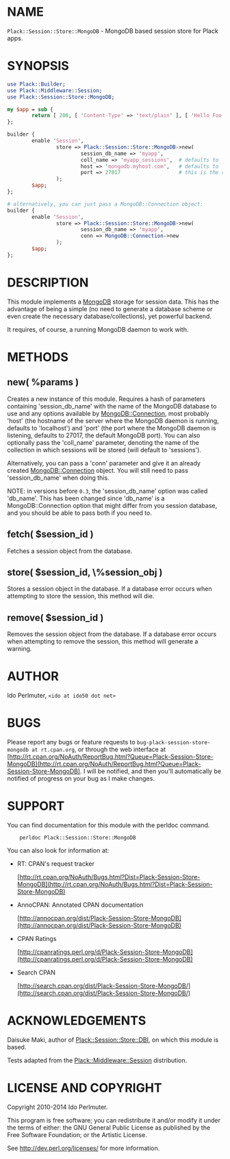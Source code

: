 # NAME

`Plack::Session::Store::MongoDB` - MongoDB based session store for Plack apps.

# SYNOPSIS

```perl
use Plack::Builder;
use Plack::Middleware::Session;
use Plack::Session::Store::MongoDB;

my $app = sub {
        return [ 200, [ 'Content-Type' => 'text/plain' ], [ 'Hello Foo' ] ];
};

builder {
        enable 'Session',
                store => Plack::Session::Store::MongoDB->new(
                        session_db_name => 'myapp',
                        coll_name => 'myapp_sessions',  # defaults to 'session'
                        host => 'mongodb.myhost.com',   # defaults to 'localhost'
                        port => 27017                   # this is the default
                );
        $app;
};

# alternatively, you can just pass a MongoDB::Connection object:
builder {
        enable 'Session',
                store => Plack::Session::Store::MongoDB->new(
                        session_db_name => 'myapp',
                        conn => MongoDB::Connection->new
                );
        $app;
};
```

# DESCRIPTION

This module implements a [MongoDB](https://metacpan.org/pod/MongoDB) storage for session data. This has the
advantage of being a simple (no need to generate a database scheme or even
create the necessary database/collections), yet powerful backend.

It requires, of course, a running MongoDB daemon to work with.

# METHODS

## new( %params )

Creates a new instance of this module. Requires a hash of parameters
containing 'session\_db\_name' with the name of the MongoDB database to use
and any options available by [MongoDB::Connection](https://metacpan.org/pod/MongoDB::Connection), most probably
'host' (the hostname of the server where the MongoDB daemon is running,
defaults to 'localhost') and 'port' (the port where the MongoDB daemon is
listening, defaults to 27017, the default MongoDB port). You can also
optionally pass the 'coll\_name' parameter, denoting the name of the collection
in which sessions will be stored (will default to 'sessions').

Alternatively, you can pass a 'conn' parameter and give it an already
created [MongoDB::Connection](https://metacpan.org/pod/MongoDB::Connection) object. You will still need to pass
'session\_db\_name' when doing this.

NOTE: in versions before `0.3`, the 'session\_db\_name' option was called 'db\_name'.
This has been changed since 'db\_name' is a MongoDB::Connection option
that might differ from you session database, and you should be able to
pass both if you need to.

## fetch( $session\_id )

Fetches a session object from the database.

## store( $session\_id, \\%session\_obj )

Stores a session object in the database. If a database error occurs when
attempting to store the session, this method will die.

## remove( $session\_id )

Removes the session object from the database. If a database error occurs
when attempting to remove the session, this method will generate a warning.

# AUTHOR

Ido Perlmuter, `<ido at ido50 dot net>`

# BUGS

Please report any bugs or feature requests to `bug-plack-session-store-mongodb at rt.cpan.org`, or through
the web interface at [http://rt.cpan.org/NoAuth/ReportBug.html?Queue=Plack-Session-Store-MongoDB](http://rt.cpan.org/NoAuth/ReportBug.html?Queue=Plack-Session-Store-MongoDB). I will be notified, and then you'll automatically be notified of progress on your bug as I make changes.

# SUPPORT

You can find documentation for this module with the perldoc command.

        perldoc Plack::Session::Store::MongoDB

You can also look for information at:

- RT: CPAN's request tracker

    [http://rt.cpan.org/NoAuth/Bugs.html?Dist=Plack-Session-Store-MongoDB](http://rt.cpan.org/NoAuth/Bugs.html?Dist=Plack-Session-Store-MongoDB)

- AnnoCPAN: Annotated CPAN documentation

    [http://annocpan.org/dist/Plack-Session-Store-MongoDB](http://annocpan.org/dist/Plack-Session-Store-MongoDB)

- CPAN Ratings

    [http://cpanratings.perl.org/d/Plack-Session-Store-MongoDB](http://cpanratings.perl.org/d/Plack-Session-Store-MongoDB)

- Search CPAN

    [http://search.cpan.org/dist/Plack-Session-Store-MongoDB/](http://search.cpan.org/dist/Plack-Session-Store-MongoDB/)

# ACKNOWLEDGEMENTS

Daisuke Maki, author of [Plack::Session::Store::DBI](https://metacpan.org/pod/Plack::Session::Store::DBI), on which this
module is based.

Tests adapted from the [Plack::Middleware::Session](https://metacpan.org/pod/Plack::Middleware::Session) distribution.

# LICENSE AND COPYRIGHT

Copyright 2010-2014 Ido Perlmuter.

This program is free software; you can redistribute it and/or modify it
under the terms of either: the GNU General Public License as published
by the Free Software Foundation; or the Artistic License.

See http://dev.perl.org/licenses/ for more information.
